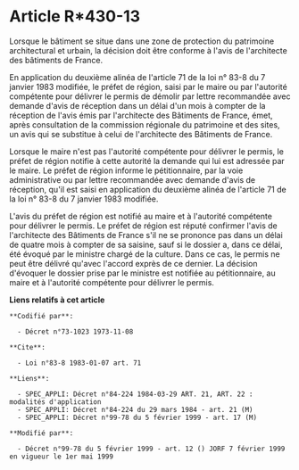 # Article R*430-13

Lorsque le bâtiment se situe dans une zone de protection du patrimoine architectural et urbain, la décision doit être
conforme à l'avis de l'architecte des bâtiments de France.

En application du deuxième alinéa de l'article 71 de la loi n° 83-8 du 7 janvier 1983 modifiée, le préfet de région, saisi
par le maire ou par l'autorité compétente pour délivrer le permis de démolir par lettre recommandée avec demande d'avis de
réception dans un délai d'un mois à compter de la réception de l'avis émis par l'architecte des Bâtiments de France, émet,
après consultation de la commission régionale du patrimoine et des sites, un avis qui se substitue à celui de l'architecte
des Bâtiments de France.

Lorsque le maire n'est pas l'autorité compétente pour délivrer le permis, le préfet de région notifie à cette autorité la
demande qui lui est adressée par le maire. Le préfet de région informe le pétitionnaire, par la voie administrative ou par
lettre recommandée avec demande d'avis de réception, qu'il est saisi en application du deuxième alinéa de l'article 71 de la
loi n° 83-8 du 7 janvier 1983 modifiée.

L'avis du préfet de région est notifié au maire et à l'autorité compétente pour délivrer le permis. Le préfet de région est
réputé confirmer l'avis de l'architecte des Bâtiments de France s'il ne se prononce pas dans un délai de quatre mois à
compter de sa saisine, sauf si le dossier a, dans ce délai, été évoqué par le ministre chargé de la culture. Dans ce cas, le
permis ne peut être délivré qu'avec l'accord exprès de ce dernier. La décision d'évoquer le dossier prise par le ministre est
notifiée au pétitionnaire, au maire et à l'autorité compétente pour délivrer le permis.

**Liens relatifs à cet article**

	**Codifié par**:

	  - Décret n°73-1023 1973-11-08

	**Cite**:

	  - Loi n°83-8 1983-01-07 art. 71

	**Liens**:

	  - SPEC_APPLI: Décret n°84-224 1984-03-29 ART. 21, ART. 22 : modalités d'application
	  - SPEC_APPLI: Décret n°84-224 du 29 mars 1984 - art. 21 (M)
	  - SPEC_APPLI: Décret n°99-78 du 5 février 1999 - art. 17 (M)

	**Modifié par**:

	  - Décret n°99-78 du 5 février 1999 - art. 12 () JORF 7 février 1999 en vigueur le 1er mai 1999
